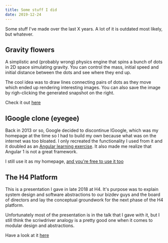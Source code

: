 ```yaml
---
title: Some stuff I did
date: 2019-12-24
---
```

Some stuff I've made over the last X years. A lot of it is outdated most likely, but whatever.

## Gravity flowers

A simplistic and (probably wrong) physics engine that spins a bunch of dots in 2D space simulating gravity. You can control the mass, initial speed and initial distance between the dots and see where they end up.

The cool idea was to draw lines connecting pairs of dots as they move which ended up rendering interesting images. You can also save the image by righ-clicking the generated snapshot on the right.

Check it out [here](/extras/gravity-flowers.html)

## IGoogle clone (eyegee)

Back in 2013 or so, Google decided to discontinue IGoogle, which was my homepage at the time so I had to build my own because what was on the internet was too bloated. I only recreated the functionality I used from it and it doubled as an [Angular learning exercise](https://github.com/skid/angular-widgetbox). It also made me realize that Angular 1 is not a great framework.

I still use it as my homepage, [and you're free to use it too](http://eyegee.discobot.net)

## The H4 Platform

This is a presentation I gave in late 2018 at H4. It's purpose was to explain system design and software abstractions to our bizdev guys and the board of directors and lay the conceptual groundwork for the next phase of the H4 platform.

Unfortunately most of the presentation is in the talk that I gave with it, but I still think the scriwdriver analogy is a pretty good one when it comes to modular design and abstractions.

Have a look at it [here](/extras/h4-platform)